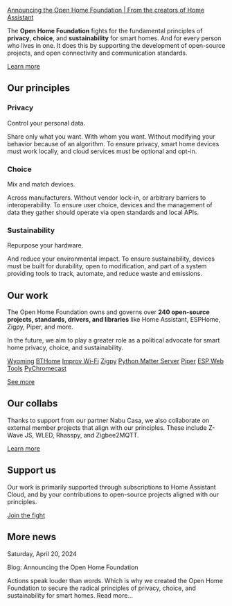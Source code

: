 [Announcing the Open Home Foundation | From the creators of Home Assistant](https://www.openhomefoundation.org/blog/announcing-the-open-home-foundation/)

 The **Open Home Foundation** fights for the fundamental principles of **privacy**, **choice**, and **sustainability** for smart homes. And for every person who lives in one. It does this by supporting the development of open-source projects, and open connectivity and communication standards.

[Learn more](https://www.openhomefoundation.org/about/)

Our principles
----------

### Privacy ###

Control your personal data.

 Share only what you want. With whom you want. Without modifying your behavior because of an algorithm. To ensure privacy, smart home devices must work locally, and cloud services must be optional and opt-in.

### Choice ###

Mix and match devices.

 Across manufacturers. Without vendor lock-in, or arbitrary barriers to interoperability. To ensure user choice, devices and the management of data they gather should operate via open standards and local APIs.

### Sustainability ###

Repurpose your hardware.

 And reduce your environmental impact. To ensure sustainability, devices must be built for durability, open to modification, and part of a system providing tools to track, automate, and reduce waste and emissions.

Our work
----------

 The Open Home Foundation owns and governs over **240 open-source projects, standards, drivers, and libraries** like Home Assistant, ESPHome, Zigpy, Piper, and more.

 In the future, we aim to play a greater role as a political advocate for smart home privacy, choice, and sustainability.

[](https://www.home-assistant.io/)
[](https://esphome.io/)

[Wyoming](https://github.com/rhasspy/wyoming)
[BTHome](https://bthome.io/)
[Improv Wi-Fi](https://www.improv-wifi.com/)
[Zigpy](https://github.com/zigpy/zigpy)
[Python Matter Server](https://github.com/home-assistant-libs/python-matter-server)
[Piper](https://github.com/rhasspy/piper)
[ESP Web Tools](https://esphome.github.io/esp-web-tools/)
[PyChromecast](https://github.com/home-assistant-libs/pychromecast)

[See more](https://www.openhomefoundation.org/projects/#projects)

 Our collabs
----------

 Thanks to support from our partner Nabu Casa, we also collaborate on external member projects that align with our principles. These include Z-Wave JS, WLED, Rhasspy, and Zigbee2MQTT.

[Learn more](https://www.openhomefoundation.org/projects/#collabs)

Support us
----------

 Our work is primarily supported through subscriptions to Home Assistant Cloud, and by your contributions to open-source projects aligned with our principles.

[Join the fight](https://www.openhomefoundation.org/organization/#support-our-work)

More news
----------

[](https://www.openhomefoundation.org/blog/announcing-the-open-home-foundation/)

Saturday, April 20, 2024

Blog: Announcing the Open Home Foundation

 Actions speak louder than words. Which is why we created the Open Home Foundation to secure the radical principles of privacy, choice, and sustainability for smart homes. Read more...

[](https://www.openhomefoundation.org/blog/announcing-the-open-home-foundation/)
